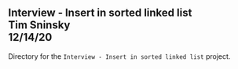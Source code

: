 **Interview - Insert in sorted linked list**\
Tim Sninsky\
12/14/20
---
Directory for the `Interview - Insert in sorted linked list` project.

